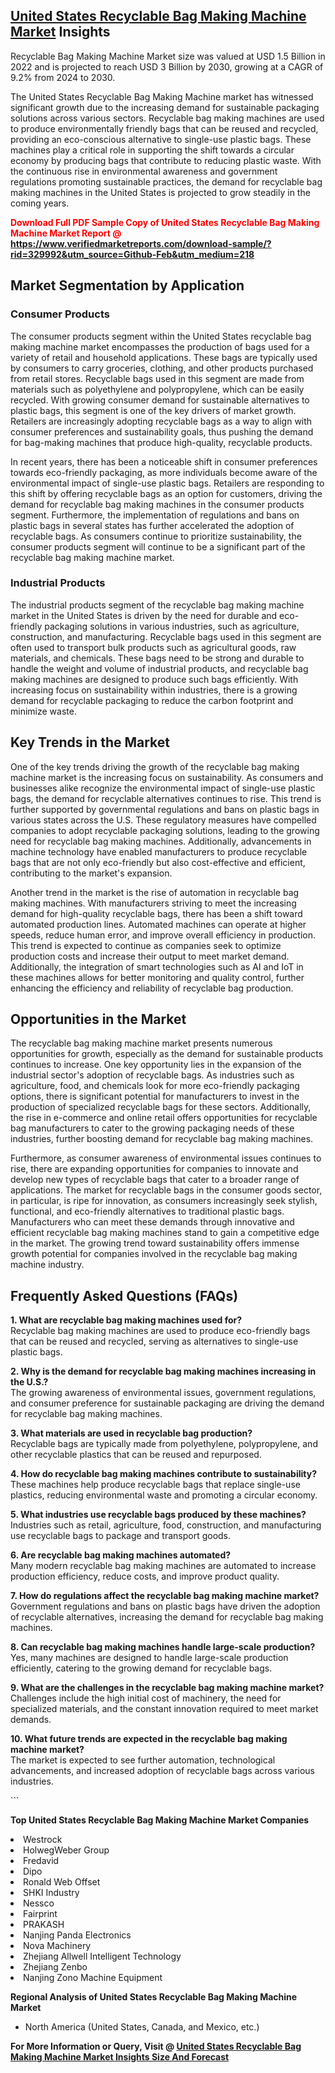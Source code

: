 <h2><a href="https://www.verifiedmarketreports.com/download-sample/?rid=329992&amp;utm_source=Github-Feb&amp;utm_medium=218" target="_blank">United States Recyclable Bag Making Machine Market</a> Insights</h2><p>Recyclable Bag Making Machine Market size was valued at USD 1.5 Billion in 2022 and is projected to reach USD 3 Billion by 2030, growing at a CAGR of 9.2% from 2024 to 2030.</p><p> <p>The United States Recyclable Bag Making Machine market has witnessed significant growth due to the increasing demand for sustainable packaging solutions across various sectors. Recyclable bag making machines are used to produce environmentally friendly bags that can be reused and recycled, providing an eco-conscious alternative to single-use plastic bags. These machines play a critical role in supporting the shift towards a circular economy by producing bags that contribute to reducing plastic waste. With the continuous rise in environmental awareness and government regulations promoting sustainable practices, the demand for recyclable bag making machines in the United States is projected to grow steadily in the coming years.</p> <p><strong><p><span class=""><span style="color: #ff0000;"><strong>Download Full PDF Sample Copy of United States Recyclable Bag Making Machine Market Report</strong> @ </span><a href="https://www.verifiedmarketreports.com/download-sample/?rid=329992&amp;utm_source=Github-Feb&amp;utm_medium=218" target="_blank">https://www.verifiedmarketreports.com/download-sample/?rid=329992&amp;utm_source=Github-Feb&amp;utm_medium=218</a></span></p></strong></p> <h2>Market Segmentation by Application</h2> <h3>Consumer Products</h3> <p>The consumer products segment within the United States recyclable bag making machine market encompasses the production of bags used for a variety of retail and household applications. These bags are typically used by consumers to carry groceries, clothing, and other products purchased from retail stores. Recyclable bags used in this segment are made from materials such as polyethylene and polypropylene, which can be easily recycled. With growing consumer demand for sustainable alternatives to plastic bags, this segment is one of the key drivers of market growth. Retailers are increasingly adopting recyclable bags as a way to align with consumer preferences and sustainability goals, thus pushing the demand for bag-making machines that produce high-quality, recyclable products.</p> <p>In recent years, there has been a noticeable shift in consumer preferences towards eco-friendly packaging, as more individuals become aware of the environmental impact of single-use plastic bags. Retailers are responding to this shift by offering recyclable bags as an option for customers, driving the demand for recyclable bag making machines in the consumer products segment. Furthermore, the implementation of regulations and bans on plastic bags in several states has further accelerated the adoption of recyclable bags. As consumers continue to prioritize sustainability, the consumer products segment will continue to be a significant part of the recyclable bag making machine market.</p> <h3>Industrial Products</h3> <p>The industrial products segment of the recyclable bag making machine market in the United States is driven by the need for durable and eco-friendly packaging solutions in various industries, such as agriculture, construction, and manufacturing. Recyclable bags used in this segment are often used to transport bulk products such as agricultural goods, raw materials, and chemicals. These bags need to be strong and durable to handle the weight and volume of industrial products, and recyclable bag making machines are designed to produce such bags efficiently. With increasing focus on sustainability within industries, there is a growing demand for recyclable packaging to reduce the carbon footprint and minimize waste.</p> <pIndustrial sectors, particularly agriculture, are heavily reliant on packaging solutions that are not only durable but also sustainable. As industries move toward greener practices, recyclable bags are being adopted to replace traditional plastic or non-recyclable bags. The push for environmentally friendly alternatives, coupled with government initiatives to reduce waste and promote recycling, has resulted in an increased demand for recyclable bag making machines. As industrial sectors continue to embrace sustainable practices, the industrial products segment of the recyclable bag making machine market is poised for significant growth.</p> <h2>Key Trends in the Market</h2> <p>One of the key trends driving the growth of the recyclable bag making machine market is the increasing focus on sustainability. As consumers and businesses alike recognize the environmental impact of single-use plastic bags, the demand for recyclable alternatives continues to rise. This trend is further supported by governmental regulations and bans on plastic bags in various states across the U.S. These regulatory measures have compelled companies to adopt recyclable packaging solutions, leading to the growing need for recyclable bag making machines. Additionally, advancements in machine technology have enabled manufacturers to produce recyclable bags that are not only eco-friendly but also cost-effective and efficient, contributing to the market's expansion.</p> <p>Another trend in the market is the rise of automation in recyclable bag making machines. With manufacturers striving to meet the increasing demand for high-quality recyclable bags, there has been a shift toward automated production lines. Automated machines can operate at higher speeds, reduce human error, and improve overall efficiency in production. This trend is expected to continue as companies seek to optimize production costs and increase their output to meet market demand. Additionally, the integration of smart technologies such as AI and IoT in these machines allows for better monitoring and quality control, further enhancing the efficiency and reliability of recyclable bag production.</p> <h2>Opportunities in the Market</h2> <p>The recyclable bag making machine market presents numerous opportunities for growth, especially as the demand for sustainable products continues to increase. One key opportunity lies in the expansion of the industrial sector's adoption of recyclable bags. As industries such as agriculture, food, and chemicals look for more eco-friendly packaging options, there is significant potential for manufacturers to invest in the production of specialized recyclable bags for these sectors. Additionally, the rise in e-commerce and online retail offers opportunities for recyclable bag manufacturers to cater to the growing packaging needs of these industries, further boosting demand for recyclable bag making machines.</p> <p>Furthermore, as consumer awareness of environmental issues continues to rise, there are expanding opportunities for companies to innovate and develop new types of recyclable bags that cater to a broader range of applications. The market for recyclable bags in the consumer goods sector, in particular, is ripe for innovation, as consumers increasingly seek stylish, functional, and eco-friendly alternatives to traditional plastic bags. Manufacturers who can meet these demands through innovative and efficient recyclable bag making machines stand to gain a competitive edge in the market. The growing trend toward sustainability offers immense growth potential for companies involved in the recyclable bag making machine industry.</p> <h2>Frequently Asked Questions (FAQs)</h2> <p><strong>1. What are recyclable bag making machines used for?</strong><br>Recyclable bag making machines are used to produce eco-friendly bags that can be reused and recycled, serving as alternatives to single-use plastic bags.</p> <p><strong>2. Why is the demand for recyclable bag making machines increasing in the U.S.?</strong><br>The growing awareness of environmental issues, government regulations, and consumer preference for sustainable packaging are driving the demand for recyclable bag making machines.</p> <p><strong>3. What materials are used in recyclable bag production?</strong><br>Recyclable bags are typically made from polyethylene, polypropylene, and other recyclable plastics that can be reused and repurposed.</p> <p><strong>4. How do recyclable bag making machines contribute to sustainability?</strong><br>These machines help produce recyclable bags that replace single-use plastics, reducing environmental waste and promoting a circular economy.</p> <p><strong>5. What industries use recyclable bags produced by these machines?</strong><br>Industries such as retail, agriculture, food, construction, and manufacturing use recyclable bags to package and transport goods.</p> <p><strong>6. Are recyclable bag making machines automated?</strong><br>Many modern recyclable bag making machines are automated to increase production efficiency, reduce costs, and improve product quality.</p> <p><strong>7. How do regulations affect the recyclable bag making machine market?</strong><br>Government regulations and bans on plastic bags have driven the adoption of recyclable alternatives, increasing the demand for recyclable bag making machines.</p> <p><strong>8. Can recyclable bag making machines handle large-scale production?</strong><br>Yes, many machines are designed to handle large-scale production efficiently, catering to the growing demand for recyclable bags.</p> <p><strong>9. What are the challenges in the recyclable bag making machine market?</strong><br>Challenges include the high initial cost of machinery, the need for specialized materials, and the constant innovation required to meet market demands.</p> <p><strong>10. What future trends are expected in the recyclable bag making machine market?</strong><br>The market is expected to see further automation, technological advancements, and increased adoption of recyclable bags across various industries.</p> ```</p><p><strong>Top United States Recyclable Bag Making Machine Market Companies</strong></p><div data-test-id=""><p><li>Westrock</li><li> HolwegWeber Group</li><li> Fredavid</li><li> Dipo</li><li> Ronald Web Offset</li><li> SHKI Industry</li><li> Nessco</li><li> Fairprint</li><li> PRAKASH</li><li> Nanjing Panda Electronics</li><li> Nova Machinery</li><li> Zhejiang Allwell Intelligent Technology</li><li> Zhejiang Zenbo</li><li> Nanjing Zono Machine Equipment</li></p><div><strong>Regional Analysis of&nbsp;United States Recyclable Bag Making Machine Market</strong></div><ul><li dir="ltr"><p dir="ltr">North America&nbsp;(United States, Canada, and Mexico, etc.)</p></li></ul><p><strong>For More Information or Query, Visit @&nbsp;</strong><strong><a href="https://www.verifiedmarketreports.com/product/recyclable-bag-making-machine-market/?utm_source=Github-Feb&amp;utm_medium=218" target="_blank">United States Recyclable Bag Making Machine Market Insights Size And Forecast</a></strong></p></div>
